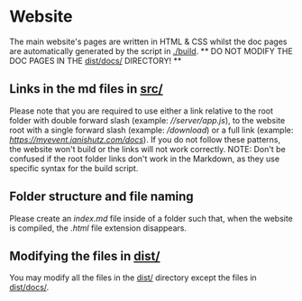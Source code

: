 # Website
The main website's pages are written in HTML & CSS whilst the doc pages are automatically generated by the script in [./build](build/).
** DO NOT MODIFY THE DOC PAGES IN THE [dist/docs/](dist/docs/) DIRECTORY! **

## Links in the md files in [src/](src/)
Please note that you are required to use either a link relative to the root folder with double forward slash (example: *//server/app.js*), to the website root with a single forward slash (example: */download*) or a full link (example: *https://myevent.janishutz.com/docs*). If you do not follow these patterns, the website won't build or the links will not work correctly. NOTE: Don't be confused if the root folder links don't work in the Markdown, as they use specific syntax for the build script.

## Folder structure and file naming
Please create an *index.md* file inside of a folder such that, when the website is compiled, the *.html* file extension disappears.

## Modifying the files in [dist/](dist/)
You may modify all the files in the [dist/](dist/) directory except the files in [dist/docs/](dist/docs/).